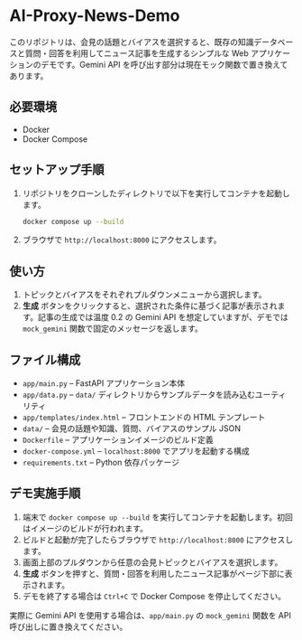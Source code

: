 # AI-Proxy-News-Demo

このリポジトリは、会見の話題とバイアスを選択すると、既存の知識データベースと質問・回答を利用してニュース記事を生成するシンプルな Web アプリケーションのデモです。Gemini API を呼び出す部分は現在モック関数で置き換えてあります。

## 必要環境
- Docker
- Docker Compose

## セットアップ手順
1. リポジトリをクローンしたディレクトリで以下を実行してコンテナを起動します。
   ```bash
   docker compose up --build
   ```
2. ブラウザで `http://localhost:8000` にアクセスします。

## 使い方
1. トピックとバイアスをそれぞれプルダウンメニューから選択します。
2. **生成** ボタンをクリックすると、選択された条件に基づく記事が表示されます。記事の生成では温度 0.2 の Gemini API を想定していますが、デモでは `mock_gemini` 関数で固定のメッセージを返します。

## ファイル構成
- `app/main.py` – FastAPI アプリケーション本体
- `app/data.py` – `data/` ディレクトリからサンプルデータを読み込むユーティリティ
- `app/templates/index.html` – フロントエンドの HTML テンプレート
- `data/` – 会見の話題や知識、質問、バイアスのサンプル JSON
- `Dockerfile` – アプリケーションイメージのビルド定義
- `docker-compose.yml` – `localhost:8000` でアプリを起動する構成
- `requirements.txt` – Python 依存パッケージ

## デモ実施手順
1. 端末で `docker compose up --build` を実行してコンテナを起動します。初回はイメージのビルドが行われます。
2. ビルドと起動が完了したらブラウザで `http://localhost:8000` にアクセスします。
3. 画面上部のプルダウンから任意の会見トピックとバイアスを選択します。
4. **生成** ボタンを押すと、質問・回答を利用したニュース記事がページ下部に表示されます。
5. デモを終了する場合は `Ctrl+C` で Docker Compose を停止してください。

実際に Gemini API を使用する場合は、`app/main.py` の `mock_gemini` 関数を API 呼び出しに置き換えてください。
